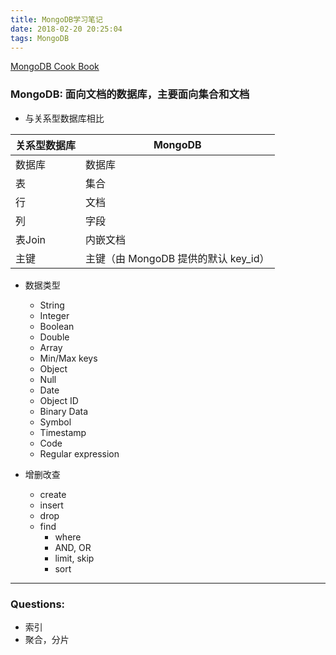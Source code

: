 ```yaml
---
title: MongoDB学习笔记
date: 2018-02-20 20:25:04
tags: MongoDB
---
```


[MongoDB Cook Book](http://wiki.jikexueyuan.com/project/mongodb/mongodb-php.html)

### MongoDB: 面向文档的数据库，主要面向集合和文档

+ 与关系型数据库相比

|关系型数据库|MongoDB|
|--|--|
|数据库|数据库|
|表|集合|
|行|文档|
|列|字段|
|表Join|内嵌文档|
|主键|主键（由 MongoDB 提供的默认 key_id）|

+ 数据类型

	- String
	- Integer
	- Boolean
	- Double
	- Array
	- Min/Max keys
	- Object
	- Null
	- Date
	- Object ID
	- Binary Data
	- Symbol
	- Timestamp
	- Code
	- Regular expression


+ 增删改查
	- create
	- insert
	- drop
	- find
		- where
		- AND, OR
		- limit, skip
		- sort

-----------
### Questions:
+ 索引
+ 聚合，分片





